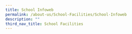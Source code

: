 ```yaml
---
title: School Infoweb
permalink: /about-us/School-Facilities/School-Infoweb
description: ""
third_nav_title: School Facilities
---
```

